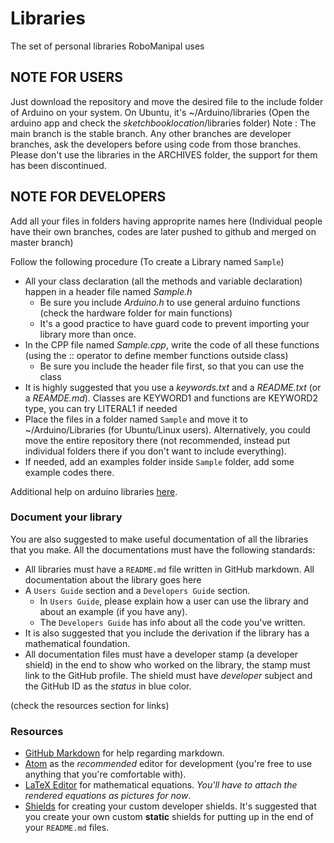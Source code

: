 # Libraries
The set of personal libraries RoboManipal uses

## NOTE FOR USERS

Just download the repository and move the desired file to the include folder of Arduino on your system.
On Ubuntu, it's ~/Arduino/libraries (Open the arduino app and check the $sketchbook location$/libraries folder)
Note : The main branch is the stable branch. Any other branches are developer branches, ask the developers before using code from those branches. Please don't use the libraries in the ARCHIVES folder, the support for them has been discontinued.


## NOTE FOR DEVELOPERS

Add all your files in folders having approprite names here
(Individual people have their own branches, codes are later pushed to github and merged on master branch)

Follow the following procedure (To create a Library named `Sample`)
- All your class declaration (all the methods and variable declaration) happen in a header file named *Sample.h*
  - Be sure you include *Arduino.h* to use general arduino functions (check the hardware folder for main functions)
  - It's a good practice to have guard code to prevent importing your library more than once.
- In the CPP file named *Sample.cpp*, write the code of all these functions (using the :: operator to define member functions outside class)
  - Be sure you include the header file first, so that you can use the class
- It is highly suggested that you use a *keywords.txt* and a *README.txt* (or a *REAMDE.md*). Classes are KEYWORD1 and functions are KEYWORD2 type, you can try LITERAL1 if needed
- Place the files in a folder named `Sample` and move it to ~/Arduino/Libraries (for Ubuntu/Linux users). Alternatively, you could move the entire repository there (not recommended, instead put individual folders there if you don't want to include everything).
- If needed, add an examples folder inside `Sample` folder, add some example codes there.

Additional help on arduino libraries [here](https://www.arduino.cc/en/hacking/libraries).
### Document your library
You are also suggested to make useful documentation of all the libraries that you make. All the documentations must have the following standards:
- All libraries must have a `README.md` file written in GitHub markdown. All documentation about the library goes here
- A `Users Guide` section and a `Developers Guide` section.
    - In `Users Guide`, please explain how a user can use the library and about an example (if you have any).
    - The `Developers Guide` has info about all the code you've written.
- It is also suggested that you include the derivation if the library has a mathematical foundation.
- All documentation files must have a developer stamp (a developer shield) in the end to show who worked on the library, the stamp must link to the GitHub profile. The shield must have _developer_ subject and the GitHub ID as the _status_ in blue color.

(check the resources section for links)

### Resources

- [GitHub Markdown](https://guides.github.com/features/mastering-markdown/) for help regarding markdown.
- [Atom](https://atom.io) as the _recommended_ editor for development (you're free to use anything that you're comfortable with).
- [LaTeX Editor](https://www.codecogs.com/latex/eqneditor.php) for mathematical equations. _You'll have to attach the rendered equations as pictures for now_.
- [Shields](https://shields.io/#/) for creating your custom developer shields. It's suggested that you create your own custom **static** shields for putting up in the end of your `README.md` files.
